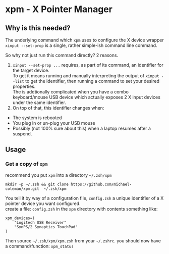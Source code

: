
xpm - X Pointer Manager
=======================


Why is this needed?
----------------

The underlying command which `xpm` uses to configure the X device wrapper `xinput --set-prop` is a single, rather simple-ish command line command.  

So why not just run this command directly? 2 reasons.  

1. `xinput --set-prop ...`  requires, as part of its command, an identifier for the target device.  
To get it means running and manually interpreting the output of `xinput --list` to get the identifier, then running a command to set your desired properties.  
The is addtionally complicated when you have a combo keyboard/mouse USB device which actually exposes 2 X input devices under the same identifier.
2. On top of that, this identifier changes when:

* The system is rebooted
* You plug in or un-plug your USB mouse
* Possibly (not 100% sure about this) when a laptop resumes after a suspend.

Usage
-----


### Get a copy of `xpm`

recommend you put `xpm` into a directory `~/.zsh/xpm`

    mkdir -p ~/.zsh && git clone https://github.com/michael-coleman/xpm.git  ~/.zsh/xpm

You tell it by way of a configuration file, `config.zsh` a unique identifier of a X pointer device you want configured.  
create a file: `config.zsh` in the `xpm` directory with contents something like:

    xpm_devices=( 
        "Logitech USB Receiver"
        "SynPS/2 Synaptics TouchPad"
    )


Then source `~/.zsh/xpm/xpm.zsh` from your `~/.zshrc`. you should now have a command/function: `xpm_status`
